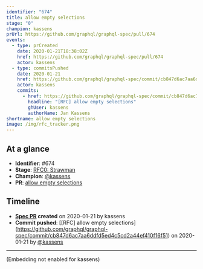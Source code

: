 ```yaml
---
identifier: "674"
title: allow empty selections
stage: "0"
champion: kassens
prUrl: https://github.com/graphql/graphql-spec/pull/674
events:
  - type: prCreated
    date: 2020-01-21T18:38:02Z
    href: https://github.com/graphql/graphql-spec/pull/674
    actor: kassens
  - type: commitsPushed
    date: 2020-01-21
    href: https://github.com/graphql/graphql-spec/commit/cb847d6ac7aa6ddfd5ed4c5cd2a44ef410f16f51
    actor: kassens
    commits:
      - href: https://github.com/graphql/graphql-spec/commit/cb847d6ac7aa6ddfd5ed4c5cd2a44ef410f16f51
        headline: "[RFC] allow empty selections"
        ghUser: kassens
        authorName: Jan Kassens
shortname: allow empty selections
image: /img/rfc_tracker.png
---
```


## At a glance

- **Identifier**: #674
- **Stage**: [RFC0: Strawman](https://github.com/graphql/graphql-spec/blob/main/CONTRIBUTING.md#stage-0-strawman)
- **Champion**: [@kassens](https://github.com/kassens)
- **PR**: [allow empty selections](https://github.com/graphql/graphql-spec/pull/674)

<!-- BEGIN_CUSTOM_TEXT -->



<!-- END_CUSTOM_TEXT -->

## Timeline

- **[Spec PR](https://github.com/graphql/graphql-spec/pull/674) created** on 2020-01-21 by kassens
- **Commit pushed**: [\[RFC] allow empty selections](https://github.com/graphql/graphql-spec/commit/cb847d6ac7aa6ddfd5ed4c5cd2a44ef410f16f51) on 2020-01-21 by [@kassens](https://github.com/kassens)

<!-- VERBATIM -->

---

(Embedding not enabled for kassens)
